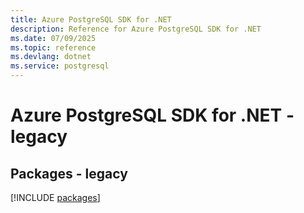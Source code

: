 ```yaml
---
title: Azure PostgreSQL SDK for .NET
description: Reference for Azure PostgreSQL SDK for .NET
ms.date: 07/09/2025
ms.topic: reference
ms.devlang: dotnet
ms.service: postgresql
---
```

# Azure PostgreSQL SDK for .NET - legacy
## Packages - legacy
[!INCLUDE [packages](postgresql-index.md)]